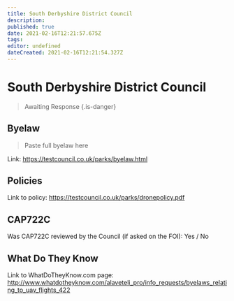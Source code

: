 ```yaml
---
title: South Derbyshire District Council
description: 
published: true
date: 2021-02-16T12:21:57.675Z
tags: 
editor: undefined
dateCreated: 2021-02-16T12:21:54.327Z
---
```


# South Derbyshire District Council
>  Awaiting Response
> {.is-danger}

## Byelaw
> Paste full byelaw here

Link:
https://testcouncil.co.uk/parks/byelaw.html

## Policies
Link to policy:
https://testcouncil.co.uk/parks/dronepolicy.pdf

## CAP722C

Was CAP722C reviewed by the Council (if asked on the FOI): Yes / No

## What Do They Know

Link to WhatDoTheyKnow.com page:
http://www.whatdotheyknow.com/alaveteli_pro/info_requests/byelaws_relating_to_uav_flights_422

